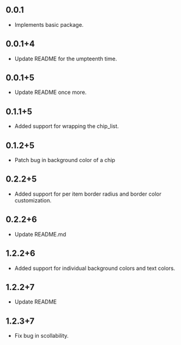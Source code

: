 ## 0.0.1

* Implements basic package.

## 0.0.1+4

* Update README for the umpteenth time.

## 0.0.1+5

* Update README once more.

## 0.1.1+5

* Added support for wrapping the chip_list.

## 0.1.2+5

* Patch bug in background color of a chip

## 0.2.2+5

* Added support for per item border radius and border color customization.

## 0.2.2+6

* Update README.md

## 1.2.2+6

* Added support for individual background colors and text colors.

## 1.2.2+7

* Update README

## 1.2.3+7

* Fix bug in scollability.

